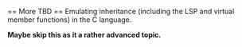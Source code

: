 == More TBD ==
Emulating inheritance (including the LSP and virtual member
functions) in the C language.

**Maybe skip this as it a rather advanced topic.**
